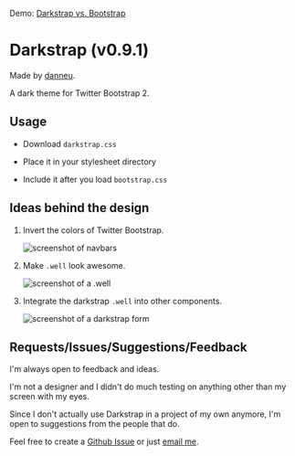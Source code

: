 Demo: [Darkstrap vs. Bootstrap][demo]

# Darkstrap (v0.9.1)

Made by [danneu](http://danneu.com).

A dark theme for Twitter Bootstrap 2.
    
## Usage

* Download `darkstrap.css`
* Place it in your stylesheet directory
* Include it after you load `bootstrap.css`

    <head>
      <link href='stylesheets/bootstrap.css' rel='stylesheet' />
      <link href='stylesheets/darkstrap.css' rel='stylesheet' />
    </head>
    
## Ideas behind the design

1. Invert the colors of Twitter Bootstrap. 

    ![screenshot of navbars](https://a248.e.akamai.net/camo.github.com/28120f289ca3138327e2900bbb5cbe9a1cbe08f9/687474703a2f2f646c2e64726f70626f782e636f6d2f752f35313833363538332f53637265656e73686f74732f61702e706e67)
    
2. Make `.well` look awesome.
  
    ![screenshot of a .well](http://dl.dropbox.com/u/51836583/Screenshots/bf.png)

3. Integrate the darkstrap `.well` into other components.

    ![screenshot of a darkstrap form](http://dl.dropbox.com/u/51836583/Screenshots/bg.png)

## Requests/Issues/Suggestions/Feedback

I'm always open to feedback and ideas.

I'm not a designer and I didn't do much testing on anything other than my screen with my eyes.

Since I don't actually use Darkstrap in a project of my own anymore, I'm open to suggestions from the people that do.

Feel free to create a [Github Issue](https://github.com/danneu/darkstrap/issues) or just [email me](mailto:danrodneu@gmail.com).

[demo]: http://danneu.com/bag/darkstrap/darkstrap.html
